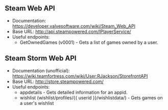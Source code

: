 ## Steam Web API
- Documentation: https://developer.valvesoftware.com/wiki/Steam_Web_API
- Base URL: http://api.steampowered.com/IPlayerService/
- Useful endpoints:
  - GetOwnedGames (v0001) - Gets a list of games owned by a user.

## Steam Storm Web API
- Documentation (unofficial): https://wiki.teamfortress.com/wiki/User:RJackson/StorefrontAPI
- Base URL: http://store.steampowered.com/
- Useful endpoints:
  - appdetails - Gets detailed information for an appid.
  - wishlist (wishlist/profiles/{{ userid }}/wishlistdata/) - Gets games on a user's wishlist 